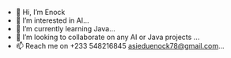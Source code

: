 - 👋 Hi, I’m Enock
- 👀 I’m interested in AI...
- 🌱 I’m currently learning Java...
- 💞️ I’m looking to collaborate on any AI or Java projects ...
- 📫 Reach me on 
      +233 548216845
       asieduenock78@gmail.com...

<!---
Enock78/Enock78 is a ✨ special ✨ repository because its `README.md` (this file) appears on your GitHub profile.
You can click the Preview link to take a look at your changes.
--->
